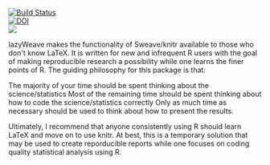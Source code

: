 [![Build Status](https://travis-ci.org/nutterb/lazyWeave.png?branch=master)](https://travis-ci.org/nutterb/lazyWeave)  
[![DOI](https://zenodo.org/badge/6246/nutterb/lazyWeave.png)](http://dx.doi.org/10.5281/zenodo.12618)  
![](http://cranlogs-dev.r-pkg.org/badges/lazyWeave)

lazyWeave makes the functionality of Sweave/knitr available to those who don't know LaTeX.  It is written for new and infrequent R users with the goal of making reproducible research a possibility while one learns the finer points of R.  The guiding philosophy for this package is that:

The majority of your time should be spent thinking about the science/statistics
Most of the remaining time should be spent thinking about how to code the science/statistics correctly
Only as much time as necessary should be used to think about how to present the results.

Ultimately, I recommend that anyone consistently using R should learn LaTeX and move on to use knitr.  At best, this is a temporary solution that may be used to create reporducible reports while one focuses on coding quality statistical analysis using R.
